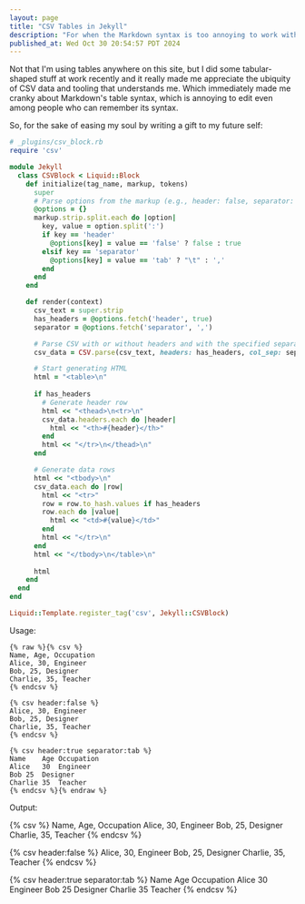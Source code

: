 ```yaml
---
layout: page
title: "CSV Tables in Jekyll"
description: "For when the Markdown syntax is too annoying to work with."
published_at: Wed Oct 30 20:54:57 PDT 2024
---
```


Not that I'm using tables anywhere on this site, but I did some tabular-shaped stuff at work recently and it really made me appreciate the ubiquity of CSV data and tooling that understands me. Which immediately made me cranky about Markdown's table syntax, which is annoying to edit even among people who can remember its syntax.

So, for the sake of easing my soul by writing a gift to my future self:

``` ruby
# _plugins/csv_block.rb
require 'csv'

module Jekyll
  class CSVBlock < Liquid::Block
    def initialize(tag_name, markup, tokens)
      super
      # Parse options from the markup (e.g., header: false, separator: tab)
      @options = {}
      markup.strip.split.each do |option|
        key, value = option.split(':')
        if key == 'header'
          @options[key] = value == 'false' ? false : true
        elsif key == 'separator'
          @options[key] = value == 'tab' ? "\t" : ','
        end
      end
    end

    def render(context)
      csv_text = super.strip
      has_headers = @options.fetch('header', true)
      separator = @options.fetch('separator', ',')

      # Parse CSV with or without headers and with the specified separator
      csv_data = CSV.parse(csv_text, headers: has_headers, col_sep: separator)

      # Start generating HTML
      html = "<table>\n"
      
      if has_headers
        # Generate header row
        html << "<thead>\n<tr>\n"
        csv_data.headers.each do |header|
          html << "<th>#{header}</th>"
        end
        html << "</tr>\n</thead>\n"
      end

      # Generate data rows
      html << "<tbody>\n"
      csv_data.each do |row|
        html << "<tr>"
        row = row.to_hash.values if has_headers
        row.each do |value|
          html << "<td>#{value}</td>"
        end
        html << "</tr>\n"
      end
      html << "</tbody>\n</table>\n"
      
      html
    end
  end
end

Liquid::Template.register_tag('csv', Jekyll::CSVBlock)
```

Usage:

``` liquid
{% raw %}{% csv %}
Name, Age, Occupation
Alice, 30, Engineer
Bob, 25, Designer
Charlie, 35, Teacher
{% endcsv %}

{% csv header:false %}
Alice, 30, Engineer
Bob, 25, Designer
Charlie, 35, Teacher
{% endcsv %}

{% csv header:true separator:tab %}
Name	Age	Occupation
Alice	30	Engineer
Bob	25	Designer
Charlie	35	Teacher
{% endcsv %}{% endraw %}
```

Output:

{% csv %}
Name, Age, Occupation
Alice, 30, Engineer
Bob, 25, Designer
Charlie, 35, Teacher
{% endcsv %}

{% csv header:false %}
Alice, 30, Engineer
Bob, 25, Designer
Charlie, 35, Teacher
{% endcsv %}

{% csv header:true separator:tab %}
Name	Age	Occupation
Alice	30	Engineer
Bob	25	Designer
Charlie	35	Teacher
{% endcsv %}
